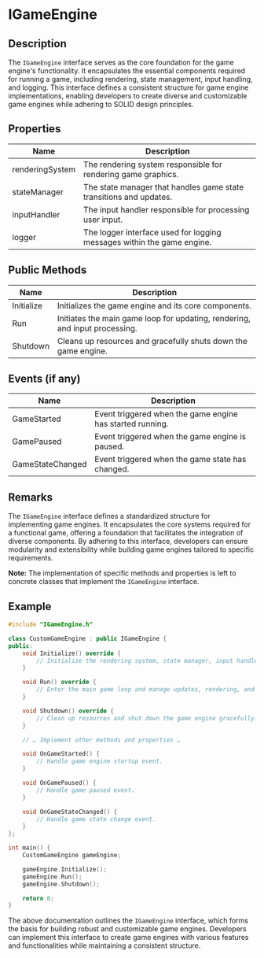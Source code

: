 # IGameEngine

## Description

The `IGameEngine` interface serves as the core foundation for the game engine's functionality. It
encapsulates the essential components required for running a game, including rendering, state
management, input handling, and logging. This interface defines a consistent structure for game
engine implementations, enabling developers to create diverse and customizable game engines while
adhering to SOLID design principles.

## Properties

| **Name**        | **Description**                                                        |
| --------------- | ---------------------------------------------------------------------- |
| renderingSystem | The rendering system responsible for rendering game graphics.          |
| stateManager    | The state manager that handles game state transitions and updates.     |
| inputHandler    | The input handler responsible for processing user input.               |
| logger          | The logger interface used for logging messages within the game engine. |

## Public Methods

| **Name**   | **Description**                                                             |
| ---------- | --------------------------------------------------------------------------- |
| Initialize | Initializes the game engine and its core components.                        |
| Run        | Initiates the main game loop for updating, rendering, and input processing. |
| Shutdown   | Cleans up resources and gracefully shuts down the game engine.              |

## Events (if any)

| **Name**         | **Description**                                           |
| ---------------- | --------------------------------------------------------- |
| GameStarted      | Event triggered when the game engine has started running. |
| GamePaused       | Event triggered when the game engine is paused.           |
| GameStateChanged | Event triggered when the game state has changed.          |

## Remarks

The `IGameEngine` interface defines a standardized structure for implementing game engines. It
encapsulates the core systems required for a functional game, offering a foundation that facilitates
the integration of diverse components. By adhering to this interface, developers can ensure
modularity and extensibility while building game engines tailored to specific requirements.

**Note:** The implementation of specific methods and properties is left to concrete classes that
implement the `IGameEngine` interface.

## Example

```cpp
#include "IGameEngine.h"

class CustomGameEngine : public IGameEngine {
public:
    void Initialize() override {
        // Initialize the rendering system, state manager, input handler, logger, etc.
    }

    void Run() override {
        // Enter the main game loop and manage updates, rendering, and input.
    }

    void Shutdown() override {
        // Clean up resources and shut down the game engine gracefully.
    }

    // … Implement other methods and properties …

    void OnGameStarted() {
        // Handle game engine startup event.
    }

    void OnGamePaused() {
        // Handle game paused event.
    }

    void OnGameStateChanged() {
        // Handle game state change event.
    }
};

int main() {
    CustomGameEngine gameEngine;

    gameEngine.Initialize();
    gameEngine.Run();
    gameEngine.Shutdown();

    return 0;
}
```

The above documentation outlines the `IGameEngine` interface, which forms the basis for building
robust and customizable game engines. Developers can implement this interface to create game engines
with various features and functionalities while maintaining a consistent structure.
